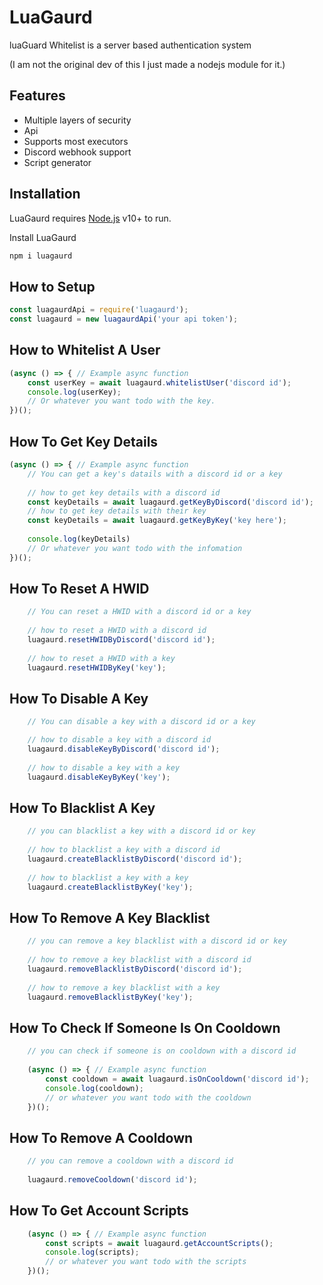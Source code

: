 # LuaGaurd
luaGuard Whitelist is a server based authentication system

(I am not the original dev of this I just made a nodejs module for it.)
## Features

- Multiple layers of security
- Api
- Supports most executors
- Discord webhook support
- Script generator

## Installation

LuaGaurd requires [Node.js](https://nodejs.org/) v10+ to run.

Install LuaGaurd
```sh
npm i luagaurd
```

## How to Setup
```js
const luagaurdApi = require('luagaurd');
const luagaurd = new luagaurdApi('your api token');

```

## How to Whitelist A User

```js
(async () => { // Example async function
    const userKey = await luagaurd.whitelistUser('discord id');
    console.log(userKey); 
    // Or whatever you want todo with the key.
})();
```

## How To Get Key Details
```js
(async () => { // Example async function
    // You can get a key's datails with a discord id or a key
    
    // how to get key details with a discord id
    const keyDetails = await luagaurd.getKeyByDiscord('discord id');
    // how to get key details with their key
    const keyDetails = await luagaurd.getKeyByKey('key here');
    
    console.log(keyDetails)
    // Or whatever you want todo with the infomation
})();
```

## How To Reset A HWID
```js
    // You can reset a HWID with a discord id or a key
    
    // how to reset a HWID with a discord id
    luagaurd.resetHWIDByDiscord('discord id');
    
    // how to reset a HWID with a key
    luagaurd.resetHWIDByKey('key');
```

## How To Disable A Key
```js
    // You can disable a key with a discord id or a key

    // how to disable a key with a discord id
    luagaurd.disableKeyByDiscord('discord id');
    
    // how to disable a key with a key
    luagaurd.disableKeyByKey('key');
```

## How To Blacklist A Key
```js
    // you can blacklist a key with a discord id or key
    
    // how to blacklist a key with a discord id
    luagaurd.createBlacklistByDiscord('discord id');
    
    // how to blacklist a key with a key
    luagaurd.createBlacklistByKey('key');
```

## How To Remove A Key Blacklist
```js
    // you can remove a key blacklist with a discord id or key
    
    // how to remove a key blacklist with a discord id
    luagaurd.removeBlacklistByDiscord('discord id');
    
    // how to remove a key blacklist with a key
    luagaurd.removeBlacklistByKey('key');
```

## How To Check If Someone Is On Cooldown
```js
    // you can check if someone is on cooldown with a discord id
    
    (async () => { // Example async function
        const cooldown = await luagaurd.isOnCooldown('discord id');
        console.log(cooldown);
        // or whatever you want todo with the cooldown
    })();
```

## How To Remove A Cooldown
```js
    // you can remove a cooldown with a discord id
    
    luagaurd.removeCooldown('discord id');
```

## How To Get Account Scripts
```js
    (async () => { // Example async function
        const scripts = await luagaurd.getAccountScripts();
        console.log(scripts);
        // or whatever you want todo with the scripts
    })();
```